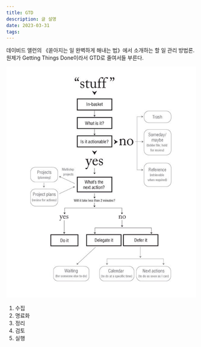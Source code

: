 ```yaml
---
title: GTD
description: 글 설명
date: 2023-03-31
tags:
---
```


데이비드 앨런의 《쏟아지는 일 완벽하게 해내는 법》에서 소개하는 할 일 관리 방법론. 원제가 Getting Things Done이라서 GTD로 줄여서들 부른다.

![](/assets/gtd-workflow-diagram.jpg)

1. 수집
2. 명료화
3. 정리
4. 검토
5. 실행